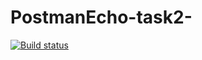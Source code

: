 # PostmanEcho-task2-
[![Build status](https://ci.appveyor.com/api/projects/status/4iwvxdomgxtd3gls?svg=true)](https://ci.appveyor.com/project/Vladimir23021966/postmanecho-task2-wcjxb)
